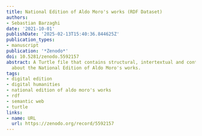 ```yaml
---
title: National Edition of Aldo Moro's works (RDF Dataset)
authors:
- Sebastian Barzaghi
date: '2021-10-01'
publishDate: '2025-02-13T15:40:36.844625Z'
publication_types:
- manuscript
publication: '*Zenodo*'
doi: 10.5281/zenodo.5592157
abstract: A Turtle file that contains structural, intertextual and contextual data
  about the National Edition of Aldo Moro's works.
tags:
- digital edition
- digital humanities
- national edition of aldo moro's works
- rdf
- semantic web
- turtle
links:
- name: URL
  url: https://zenodo.org/record/5592157
---
```


